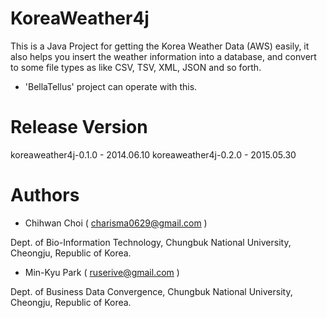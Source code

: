 # KoreaWeather4j
This is a Java Project for getting the Korea Weather Data (AWS) easily, it also helps you insert the weather information into a database, and convert to some file types as like CSV, TSV, XML, JSON and so forth.
+ 'BellaTellus' project can operate with this.

# Release Version
koreaweather4j-0.1.0 - 2014.06.10
koreaweather4j-0.2.0 - 2015.05.30

# Authors
- Chihwan Choi ( charisma0629@gmail.com )

Dept. of Bio-Information Technology, Chungbuk National University, Cheongju, Republic of Korea.

- Min-Kyu Park ( ruserive@gmail.com )

Dept. of Business Data Convergence, Chungbuk National University, Cheongju, Republic of Korea.
